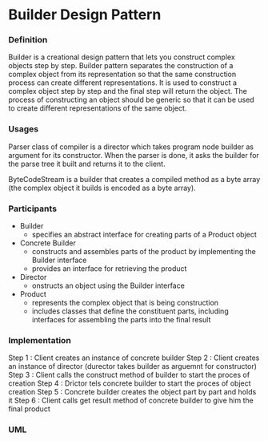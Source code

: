 # Builder Design Pattern

### Definition

Builder is a creational design pattern that lets you construct complex objects step by step. 
Builder pattern separates the construction of a complex object from its representation so that the same construction process can create different representations.
It is used to construct a complex object step by step and the final step will return the object. 
The process of constructing an object should be generic so that it can be used to create different representations of the same object.

### Usages

Parser class of compiler is a director which takes program node builder as argument for its constructor.
When the parser is done, it asks the builder for the parse tree it built and returns it to the client.

ByteCodeStream is a builder that creates a compiled method as a byte array (the complex object it builds is encoded as a byte array).

### Participants

- Builder
  - specifies an abstract interface for creating parts of a Product object
- Concrete Builder
  - constructs and assembles parts of the product by implementing the Builder interface
  - provides an interface for retrieving the product
- Director
  - onstructs an object using the Builder interface
- Product
  - represents the complex object that is being construction
  - includes classes that define the constituent parts, including interfaces for assembling the parts into the final result

### Implementation

Step 1 : Client creates an instance of concrete builder
Step 2 : Client creates an instance of director (durector takes builder as arguemnt for constructor)
Step 3 : Client calls the construct method of builder to start the proces of creation
Step 4 : Drictor tels concrete builder to start the proces of object creation
Step 5 : Concrete builder creates the object part by part and holds it
Step 6 : Client calls get result method of concrete builder to give him the final product

### UML